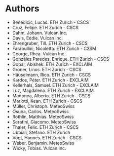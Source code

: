 # Authors

<!-- List format (alphabetical order): Surname, Name. Employer/Affiliation -->

* Benedicic, Lucas. ETH Zurich - CSCS
* Cruz, Felipe. ETH Zurich - CSCS
* Dahm, Johann. Vulcan Inc.
* Davis, Eddie. Vulcan Inc.
* Ehrengruber, Till. ETH Zurich - CSCS
* Farabullini, Nicoletta. ETH Zurich - C2SM
* George, Rhea. Vulcan Inc.
* González Paredes, Enrique. ETH Zurich - CSCS
* Gopal, Abishek. ETH Zurich - EXCLAIM
* Groner, Linus. ETH Zurich - CSCS
* Häuselmann, Rico. ETH Zurich - CSCS
* Kardos, Péter. ETH Zurich - EXCLAIM
* Kellerhals, Samuel. ETH Zurich - EXCLAIM
* Luz, Magdalena. ETH Zurich - EXCLAIM
* Madonna, Alberto. ETH Zurich - CSCS
* Mariotti, Kean. ETH Zurich - CSCS
* Müller, Christoph. MeteoSwiss
* Osuna, Carlos. MeteoSwiss
* Röthlin, Matthias. MeteoSwiss
* Serafini, Giacomo. MeteoSwiss
* Thaler, Felix. ETH Zurich - CSCS
* Ubbiali, Stefano. ETH Zurich
* Vogt, Hannes. ETH Zurich - CSCS
* Weber, Benjamin. MeteoSwiss
* Wicky, Tobias. Vulcan Inc.
